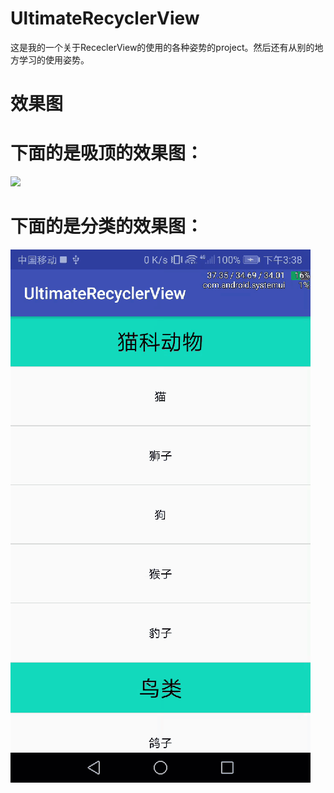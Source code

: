 # UltimateRecyclerView
这是我的一个关于RececlerView的使用的各种姿势的project。然后还有从别的地方学习的使用姿势。

# 效果图 
# 下面的是吸顶的效果图：
![](https://github.com/yedashen/UltimateRecyclerView/blob/master/video2gif_20190320_154625.gif)

# 下面的是分类的效果图：
![](https://github.com/yedashen/UltimateRecyclerView/blob/master/video2gif_20190320_155035.gif)
